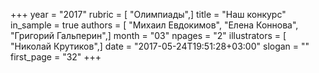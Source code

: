 +++
year = "2017"
rubric = [ "Олимпиады",]
title = "Наш конкурс"
in_sample = true
authors = [ "Михаил Евдокимов", "Елена Коннова", "Григорий Гальперин",]
month = "03"
npages = "2"
illustrators = [ "Николай Крутиков",]
date = "2017-05-24T19:51:28+03:00"
slogan = ""
first_page = "32"
+++
